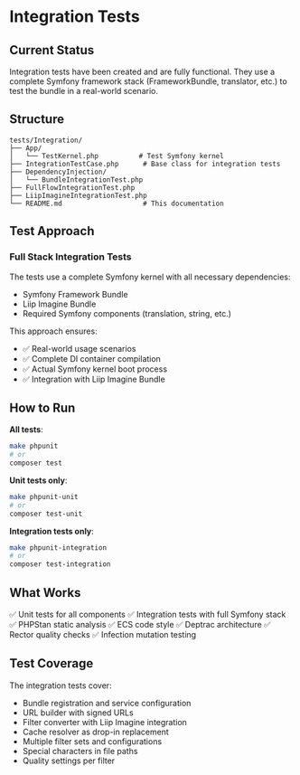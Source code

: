 # Integration Tests

## Current Status

Integration tests have been created and are fully functional. They use a complete Symfony framework stack (FrameworkBundle, translator, etc.) to test the bundle in a real-world scenario.

## Structure

```
tests/Integration/
├── App/
│   └── TestKernel.php          # Test Symfony kernel
├── IntegrationTestCase.php      # Base class for integration tests
├── DependencyInjection/
│   └── BundleIntegrationTest.php
├── FullFlowIntegrationTest.php
├── LiipImagineIntegrationTest.php
└── README.md                    # This documentation
```

## Test Approach

### Full Stack Integration Tests
The tests use a complete Symfony kernel with all necessary dependencies:
- Symfony Framework Bundle
- Liip Imagine Bundle
- Required Symfony components (translation, string, etc.)

This approach ensures:
- ✅ Real-world usage scenarios
- ✅ Complete DI container compilation
- ✅ Actual Symfony kernel boot process
- ✅ Integration with Liip Imagine Bundle

## How to Run

**All tests**:
```bash
make phpunit
# or
composer test
```

**Unit tests only**:
```bash
make phpunit-unit
# or
composer test-unit
```

**Integration tests only**:
```bash
make phpunit-integration
# or
composer test-integration
```

## What Works

✅ Unit tests for all components
✅ Integration tests with full Symfony stack
✅ PHPStan static analysis
✅ ECS code style
✅ Deptrac architecture
✅ Rector quality checks
✅ Infection mutation testing

## Test Coverage

The integration tests cover:
- Bundle registration and service configuration
- URL builder with signed URLs
- Filter converter with Liip Imagine integration
- Cache resolver as drop-in replacement
- Multiple filter sets and configurations
- Special characters in file paths
- Quality settings per filter

